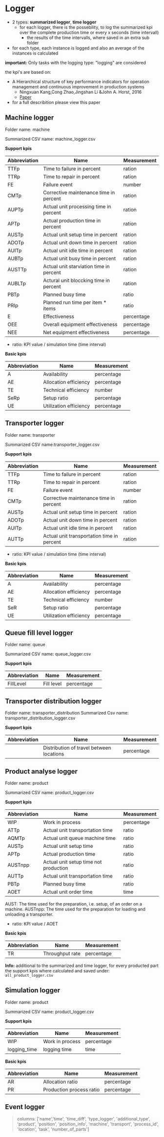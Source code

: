 Logger
===================

* 2 types: **summarized logger**, **time logger**
    * for each logger, there is the possebility, to log the summarized kpi over the complete production time or every x seconds (time intervall)
        * the results of the time intervalls, where saved in an extra sub folder
* for each type, each instance is logged and also an average of the instances is calculated

**important:** 
Only tasks with the logging type: "logging" are considered

the kpi's are based on:

* A Hierarchical structure of key performance indicators for operation management and continuous improvement in production systems
    * Ningxuan Kang,Cong Zhao,Jingshan Li &John A. Horst, 2016
    * [Paper](https://www.tandfonline.com/doi/full/10.1080/00207543.2015.1136082)
* for a full describition please view this paper


Machine logger
--------------------

Folder name: machine

Summarized CSV name: machine_logger.csv

**Support kpis**

| Abbreviation | Name  | Measurement |
| ------------ | ----  | ----------- |
| TTFp           | Time to failure in percent |  ration |
| TTRp  | Time to repair in percent  | ration |
| FE | Failure event  | number |
| CMTp | Corrective maintenance time in percent  | ration |
| AUPTp | Actual unit processing time in percent | ration |
| APTp | Actual production time in percent | ration |
| AUSTp | Actual unit setup time in percent | ration |
| ADOTp | Actual unit down time in percent | ration |
| AUITp | Actual unit idle time in percent | ration |
| AUBTp |  Actual unit busy time in percent | ration |
| AUSTTp | Actual unit starviation time in percent | ration |
| AUBLTp | Actural unit bloccking time in percent | ration |
| PBTp | Planned busy time | ratio |
| PRIp | Planned run time per item * items | ratio |
| E     | Effectiveness | percentage |
| OEE   | Overall equipment effectiveness | percentage |
| NEE   | Net equipment effectiveness | percentage |

* ratio: KPI value / simulation time (time interval)

**Basic kpis**

| Abbreviation | Name  | Measurement |
| ------------ | ----  | ----------- |
| A           | Availability |  percentage |
| AE   | Allocation efficiency  | percentage |
| TE | Technical efficiency  | number |
| SeRp | Setup ratio  | percentage |
| UE | Utilization efficiency | percentage |



Transporter logger
--------------------

Folder name: transporter

Summarized CSV name:transporter_logger.csv

**Support kpis**

| Abbreviation | Name  | Measurement |
| ------------ | ----  | ----------- |
| TTFp           | Time to failure in percent |  ration |
| TTRp   | Time to repair in percent  | ration |
| FE | Failure event  | number |
| CMTp | Corrective maintenance time in percent  | ration |
| AUSTp | Actual unit setup time in percent | ration |
| ADOTp | Actual unit down time in percent | ration |
| AUITp | Actual unit idle time in percent | ration |
| AUTTp |  Actual unit transportation time in percent | ration |

* ratio: KPI value / simulation time (time interval)

**Basic kpis**

| Abbreviation | Name  | Measurement |
| ------------ | ----  | ----------- |
| A           | Availability |  percentage |
| AE   | Allocation efficiency  | percentage |
| TE | Technical efficiency  | number |
| SeR | Setup ratio  | percentage |
| UE | Utilization efficiency | percentage |


Queue fill level logger
-------------------------

Folder name: queue 

Summarized CSV name: queue_logger.csv

**Support kpis**

| Abbreviation | Name  | Measurement |
| ------------ | ----  | ----------- |
| FillLevel    | Fill level |  percentage |

Transporter distribution logger
----------------------------------

Folder name: transporter_distribution
Summarized Csv name: transporter_distribution_logger.csv

**Support kpis**

| Abbreviation | Name  | Measurement |
| ------------ | ----  | ----------- |
|   | Distribution of travel between locations |  percentage |

Product analyse logger
-------------------------

Folder name: product

Summarized CSV name: product_logger.csv

**Support kpis**

| Abbreviation | Name  | Measurement |
| ------------ | ----  | ----------- |
| WIP  | Work in process  | percentage |
| ATTp | Actual unit transportation time  | ratio |
| AQMTp | Actual unit queue machine time  | ratio |
| AUSTp | Actual unit setup time | ratio |
| APTp | Actual production time | ratio |
| AUSTnpp | Actual unit setup time not production | ratio |
| AUTTp |  Actual unit transportation time | ratio |
| PBTp |  Planned busy time | ratio |
| AOET | Actual unit order time | time |

AUST: The time used for the preparation, i.e. setup, of an order on a machine.
AUSTnpp: The time used for the preparation for loading and unloading a transporter.

* ratio: KPI value / AOET

**Basic kpis**

| Abbreviation | Name  | Measurement |
| ------------ | ----  | ----------- |
| TR          | Throughput rate |  percentage |

**Info:**
 additional to the summarized and time logger, for every producted part the support kpis where calculated and saved under: `all_product_logger.csv`


Simulation logger
-------------------

Folder name: product

Summarized CSV name: product_logger.csv

**Support kpis**

| Abbreviation | Name  | Measurement |
| ------------ | ----  | ----------- |
| WIP  | Work in process  | percentage |
| logging_time | logging time | time |


**Basic kpis**

| Abbreviation | Name  | Measurement |
| ------------ | ----  | ----------- |
| AR         | Allocation ratio |  percentage |
| PR         | Production process ratio |  percentage |


Event logger
-------------

> columns: ['name','time', 'time_diff', 'type_logger', 'additional_type', 'product',
                'position', 'position_info', 'machine', 'transport', 'process_id', 'location', 'task',
                'number_of_parts']

